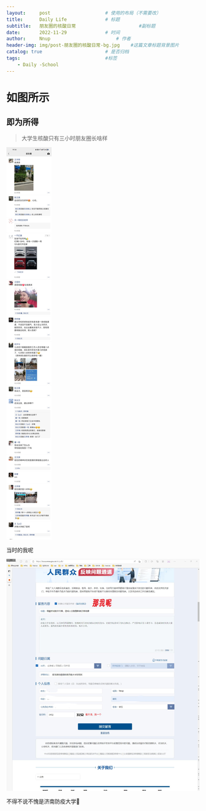 ```yaml
---
layout:     post   				    # 使用的布局（不需要改）
title:      Daily Life				# 标题 
subtitle:   朋友圈的核酸日常                       #副标题
date:       2022-11-29 				# 时间
author:     Nnup 						# 作者
header-img: img/post-朋友圈的核酸日常-bg.jpg 	#这篇文章标题背景图片
catalog: true 						# 是否归档
tags:								#标签
    - Daily -School
---
```

# 如图所示
## 即为所得
> 大学生核酸只有三小时朋友圈长啥样  
> 
![](/img/post-朋友圈的核酸日常-01.jpg "只能上午核酸的朋友圈")  

当时的我呢  

![](/img/post-朋友圈的核酸日常-02.jpg "忙着举报的我")
  
不得不说不愧是济南防疫大学🙂

